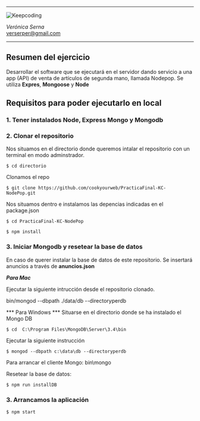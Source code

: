 ***
![Keepcoding](https://d2vvqscadf4c1f.cloudfront.net/078jf4zQNCjF2CsMPMmR_128x.png)

*Verónica Serna*  
<verserper@gmail.com>
***
## Resumen del ejercicio
Desarrollar el software que se ejecutará en el servidor dando servicio a una app (API) de venta de artículos de segunda mano, llamada Nodepop.
Se utiliza **Expres**, **Mongoose** y **Node**

## Requisitos para poder ejecutarlo en local
### 1. Tener instalados Node, Express Mongo y Mongodb 

### 2. Clonar el repositorio
Nos situamos en el directorio donde queremos intalar el repositorio con un terminal en modo adminstrador.

```
$ cd directorio
```
Clonamos el repo
```
$ git clone https://github.com/cookyourweb/PracticaFinal-KC-NodePop.git
```
Nos situamos dentro e instalamos las depencias indicadas en el package.json

```
$ cd PracticaFinal-KC-NodePop
```

```
$ npm install
```
### 3. Iniciar Mongodb y resetear la base de datos

  En caso de querer instalar la base de datos de este repositorio. Se  insertará anuncios a través de **anuncios.json** 

***Para Mac***

Ejecutar la siguiente intrucción desde el repositorio clonado.

bin/mongod --dbpath ./data/db --directoryperdb

*** Para Windows ***
 Situarse en el directorio donde se ha instalado el Mongo DB       
```
$ cd  C:\Program Files\MongoDB\Server\3.4\bin
```
Ejecutar la siguiente instrucción
```
$ mongod --dbpath c:\data\db --directoryperdb
```

Para arrancar el cliente Mongo:
    bin\mongo

Resetear la base de datos:
```
$ npm run installDB
```



### 3. Arrancamos la aplicación

```
$ npm start
```

